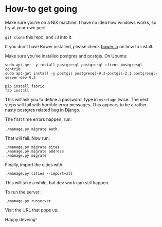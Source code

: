 # How-to get going

Make sure you're on a NIX machine. I have no idea how windows works, so try at your own peril.

`git clone` this repo, and `cd` into it.

If you don't have Bower installed, please check [bower.io](http://bower.io/) on how to install.

Make sure you've installed postgres and postgis. On Ubuntu:

```
sudo apt-get -y install postgresql postgresql-client postgresql-contrib
sudo apt-get install -y postgis postgresql-9.3-postgis-2.1 postgresql-server-dev-9.3
```

```
pip install fabric
fab install
```

This will ask you to define a password, type in `myrefuge` twice.
The next steps will fail with horrible error messages.
This appears to be a rather nasty postgres related bug in Django.

The first time errors happen, run:

`./manage.py migrate auth`.

That will fail. Now run:

```
./manage.py migrate sites
./manage.py migrate address
./manage.py migrate
```

Finally, import the cities with:

`./manage.py cities --import=all`

This will take a while, but dev work can still happen.

To run the server:

`./manage.py runserver`

Visit the URL that pops up.

Happy devving!
